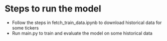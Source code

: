 # Steps to run the model

- Follow the steps in fetch_train_data.ipynb to download historical data for some tickers
- Run main.py to train and evaluate the model on some historical data